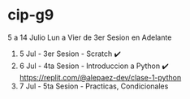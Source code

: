 # cip-g9
5 a 14 Julio Lun a Vier de 3er Sesion en Adelante

1. 5 Jul - 3er Sesion - Scratch ✔️
2. 6 Jul - 4ta Sesion - Introduccion a Python ✔️ https://replit.com/@alepaez-dev/clase-1-python
2. 7 Jul - 5ta Sesion - Practicas, Condicionales
